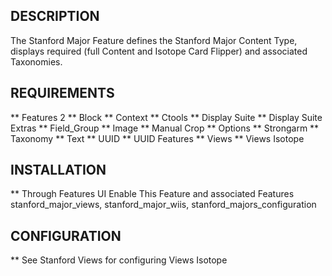 DESCRIPTION
---------------------
The Stanford Major Feature defines the Stanford Major Content Type, displays required (full Content and Isotope Card Flipper) and associated Taxonomies.

REQUIREMENTS
---------------------
** Features 2
** Block
** Context
** Ctools
** Display Suite
** Display Suite Extras
** Field_Group
** Image
** Manual Crop
** Options
** Strongarm
** Taxonomy
** Text
** UUID
** UUID Features
** Views
** Views Isotope

INSTALLATION
---------------------
** Through Features UI Enable This Feature and associated Features stanford_major_views, stanford_major_wiis, stanford_majors_configuration

CONFIGURATION
---------------------
** See Stanford Views for configuring Views Isotope





